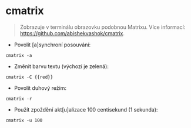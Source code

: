 # cmatrix

> Zobrazuje v terminálu obrazovku podobnou Matrixu.
> Více informací: <https://github.com/abishekvashok/cmatrix>.

- Povolit [a]synchroní posouvání:

`cmatrix -a`

- Změnit barvu textu (výchozí je zelená):

`cmatrix -C {{red}}`

- Povolit duhový režim:

`cmatrix -r`

- Použít zpoždění akt[u]alizace 100 centisekund (1 sekunda):

`cmatrix -u 100`
